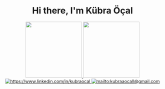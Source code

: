 <div align="center">
   <h1>Hi there, I'm Kübra Öçal</h1>
</div>


<div align="center">
<a href="https://github.com/kubraaocal">
  <img height="180em" src="https://github-readme-stats-eight-theta.vercel.app/api?username=kubraaocal&show_icons=true&theme=tokyonight&include_all_commits=true&count_private=true"/>
  <img height="180em" src="https://github-readme-stats-eight-theta.vercel.app/api/top-langs/?username=kubraaocal&layout=compact&langs_count=8&theme=tokyonight"/>
</a>

<a href="https://www.linkedin.com/in/kubraocal" target="_blank">
    <img src="https://img.shields.io/badge/%20-linkedin-0072b1" alt="https://www.linkedin.com/in/kubraocal">
</a>
<a href="mailto:kubraaocall@gmail.com" target="_blank">
    <img src="https://img.shields.io/badge/%20-gmail-B23121" alt="mailto:kubraaocall@gmail.com">
</a>
</div>

